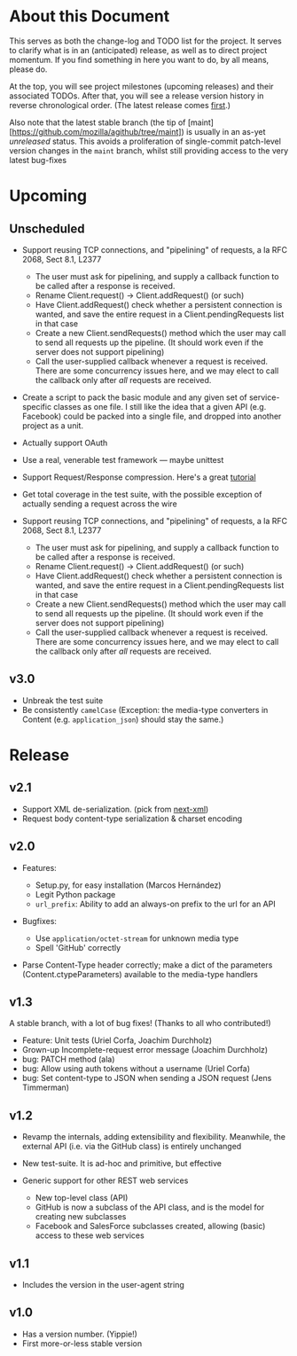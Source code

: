 About this Document
===================

This serves as both the change-log and TODO list for the project. It
serves to clarify what is in an (anticipated) release, as well as to
direct project momentum. If you find something in here you want to do,
by all means, please do.

At the top, you will see project milestones (upcoming releases) and
their associated TODOs. After that, you will see a release version
history in reverse chronological order. (The latest release comes
[first](#release).)

Also note that the latest stable branch (the tip of
[maint][https://github.com/mozilla/agithub/tree/maint]) is usually in
an as-yet *unreleased* status. This avoids a proliferation of
single-commit patch-level version changes in the `maint` branch, whilst
still providing access to the very latest bug-fixes


Upcoming
========

Unscheduled
-----------


* Support reusing TCP connections, and "pipelining" of requests, a la
  RFC 2068, Sect 8.1, L2377

    - The user must ask for pipelining, and supply a callback function
      to be called after a response is received.
    - Rename Client.request() -> Client.addRequest() (or such)
    - Have Client.addRequest() check whether a persistent connection is
      wanted, and save the entire request in a Client.pendingRequests
      list in that case
    - Create a new Client.sendRequests() method which the user may call
      to send all requests up the pipeline. (It should work even if the
      server does not support pipelining)
    - Call the user-supplied callback whenever a request is received.
      There are some concurrency issues here, and we may elect to call
      the callback only after *all* requests are received.

* Create a script to pack the basic module and any given set of
  service-specific classes as one file. I still like the idea that a
  given API (e.g. Facebook) could be packed into a single file, and
  dropped into another project as a unit.

* Actually support OAuth

* Use a real, venerable test framework&nbsp;&mdash; maybe unittest

* Support Request/Response compression. Here's a great [tutorial][sftut]

* Get total coverage in the test suite, with the possible exception of
  actually sending a request across the wire

* Support reusing TCP connections, and "pipelining" of requests, a la
  RFC 2068, Sect 8.1, L2377

    - The user must ask for pipelining, and supply a callback function
      to be called after a response is received.
    - Rename Client.request() -> Client.addRequest() (or such)
    - Have Client.addRequest() check whether a persistent connection is
      wanted, and save the entire request in a Client.pendingRequests
      list in that case
    - Create a new Client.sendRequests() method which the user may call
      to send all requests up the pipeline. (It should work even if the
      server does not support pipelining)
    - Call the user-supplied callback whenever a request is received.
      There are some concurrency issues here, and we may elect to call
      the callback only after *all* requests are received.

[sftut]: http://www.salesforce.com/us/developer/docs/api_rest/index_Left.htm#CSHID=intro_rest_compression.htm|StartTopic=Content%2Fintro_rest_compression.htm|SkinName=webhelp

v3.0
----
* Unbreak the test suite
* Be consistently `camelCase` (Exception: the media-type converters in
  Content (e.g.  `application_json`) should stay the same.)

Release
=======

v2.1
----
* Support XML de-serialization. (pick from [next-xml])
* Request body content-type serialization & charset encoding

[next-xml]: 3d373435c8110612cad061e9a9b31a7a1abd752c

v2.0
----
* Features:
    - Setup.py, for easy installation (Marcos Hernández)
    - Legit Python package
    - `url_prefix`: Ability to add an always-on prefix to the url for an API
* Bugfixes:
    - Use `application/octet-stream` for unknown media type
    - Spell 'GitHub' correctly

* Parse Content-Type header correctly; make a dict of the
  parameters (Content.ctypeParameters) available to the media-type
  handlers

v1.3
----
A stable branch, with a lot of bug fixes! (Thanks to all who
contributed!)

* Feature: Unit tests (Uriel Corfa, Joachim Durchholz)
* Grown-up Incomplete-request error message (Joachim Durchholz)
* bug: PATCH method (ala)
* bug: Allow using auth tokens without a username (Uriel Corfa)
* bug: Set content-type to JSON when sending a JSON request
  (Jens Timmerman)

v1.2
----

* Revamp the internals, adding extensibility and flexibility. Meanwhile,
  the external API (i.e. via the GitHub class) is entirely unchanged

* New test-suite. It is ad-hoc and primitive, but effective

* Generic support for other REST web services

    - New top-level class (API)
    - GitHub is now a subclass of the API class, and is the model for
      creating new subclasses
    - Facebook and SalesForce subclasses created, allowing (basic)
      access to these web services

v1.1
----

* Includes the version in the user-agent string

v1.0
----

* Has a version number. (Yippie!)
* First more-or-less stable version
